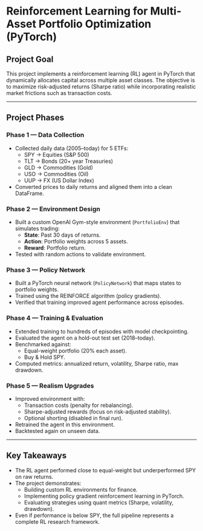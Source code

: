 # Reinforcement Learning for Multi-Asset Portfolio Optimization (PyTorch)

## Project Goal
This project implements a reinforcement learning (RL) agent in PyTorch that dynamically allocates capital across multiple asset classes. The objective is to maximize risk-adjusted returns (Sharpe ratio) while incorporating realistic market frictions such as transaction costs.

---

## Project Phases

### Phase 1 — Data Collection
- Collected daily data (2005–today) for 5 ETFs:
  - SPY → Equities (S&P 500)
  - TLT → Bonds (20+ year Treasuries)
  - GLD → Commodities (Gold)
  - USO → Commodities (Oil)
  - UUP → FX (US Dollar Index)
- Converted prices to daily returns and aligned them into a clean DataFrame.

### Phase 2 — Environment Design
- Built a custom OpenAI Gym-style environment (`PortfolioEnv`) that simulates trading:
  - **State**: Past 30 days of returns.
  - **Action**: Portfolio weights across 5 assets.
  - **Reward**: Portfolio return.
- Tested with random actions to validate environment.

### Phase 3 — Policy Network
- Built a PyTorch neural network (`PolicyNetwork`) that maps states to portfolio weights.
- Trained using the REINFORCE algorithm (policy gradients).
- Verified that training improved agent performance across episodes.

### Phase 4 — Training & Evaluation
- Extended training to hundreds of episodes with model checkpointing.
- Evaluated the agent on a hold-out test set (2018–today).
- Benchmarked against:
  - Equal-weight portfolio (20% each asset).
  - Buy & Hold SPY.
- Computed metrics: annualized return, volatility, Sharpe ratio, max drawdown.

### Phase 5 — Realism Upgrades
- Improved environment with:
  - Transaction costs (penalty for rebalancing).
  - Sharpe-adjusted rewards (focus on risk-adjusted stability).
  - Optional shorting (disabled in final run).
- Retrained the agent in this environment.
- Backtested again on unseen data.

---

## Key Takeaways
- The RL agent performed close to equal-weight but underperformed SPY on raw returns.
- The project demonstrates:
  - Building custom RL environments for finance.
  - Implementing policy gradient reinforcement learning in PyTorch.
  - Evaluating strategies using quant metrics (Sharpe, volatility, drawdown).
- Even if performance is below SPY, the full pipeline represents a complete RL research framework.


